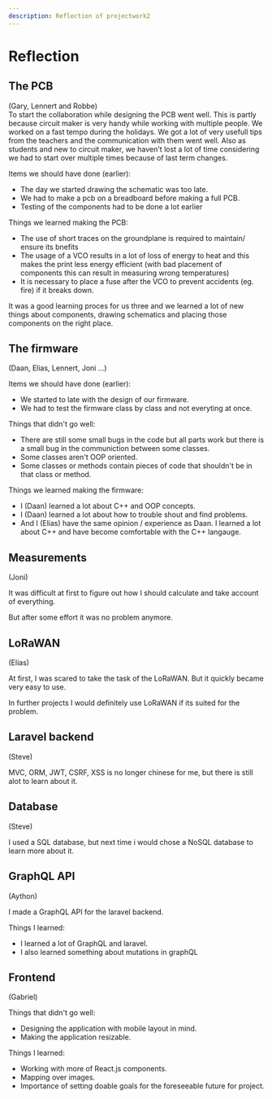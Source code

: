```yaml
---
description: Reflection of projectwork2
---
```


# Reflection

## **The PCB**

\(Gary, Lennert and Robbe\)  
To start the collaboration while designing the PCB went well. This is partly because circuit maker is very handy while working with multiple people. We worked on a fast tempo during the holidays. We got a lot of very usefull tips from the teachers and the communication with  them went well. Also as students and new to circuit maker, we haven't lost a lot of time considering we had to start over multiple times because of last term changes. 

Items we should have done \(earlier\):

* The day we started drawing the schematic was too late.
* We had to make a pcb on a breadboard before making a full PCB.
* Testing of the components had to be done a lot earlier

Things we learned making the PCB:

* The use of short traces on the groundplane is required to maintain/ ensure its bnefits
* The usage of a VCO results in a lot of loss of energy to heat and this makes the print less energy efficient  \(with bad placement of components this can result in measuring wrong temperatures\)
* It is necessary to place a fuse after the VCO to prevent accidents \(eg. fire\) if it breaks down.

It was a good learning proces for us three and we learned a lot of new things about components, drawing schematics and placing those components on the right place.

## The firmware

\(Daan, Elias, Lennert, Joni ...\)

Items we should have done \(earlier\):

* We started to late with the design of our firmware.
* We had to test the firmware class by class and not everyting at once.

Things that didn't go well:

* There are still some small bugs in the code but all parts work but there is a small bug in the communiction between some classes.
* Some classes aren't OOP oriented.
* Some classes or methods contain pieces of code that shouldn't be in that class or method.

  
Things we learned making the firmware:

* I \(Daan\) learned a lot about C++ and OOP concepts.
* I \(Daan\) learned a lot about how to trouble shout and find problems.
* And I \(Elias\) have the same opinion / experience as Daan. I learned a lot about C++ and have become comfortable with the C++ langauge.

## Measurements

\(Joni\)

It was difficult at first to figure out how I should calculate and take account of everything.

But after some effort it was no problem anymore.

## LoRaWAN

\(Elias\)

At first, I was scared to take the task of the LoRaWAN. But it quickly became very easy to use.

In further projects I would definitely use LoRaWAN if its suited for the problem.

##  Laravel backend

\(Steve\)

MVC, ORM, JWT, CSRF, XSS is no longer chinese for me,  but there is still alot to learn about it.

## Database

\(Steve\)

I used a SQL database, but next time i would chose a NoSQL database to learn more about it.

## GraphQL API

\(Aython\)

I made a GraphQL API for the laravel backend.

Things I learned:

* I learned a lot of GraphQL and laravel.
* I also learned something about mutations in graphQL

## Frontend

\(Gabriel\)

Things that didn't go well:

* Designing the application with mobile layout in mind.
* Making the application resizable. 

  
Things I learned:

* Working with more of React.js components.
* Mapping over images.
* Importance of setting doable goals for the foreseeable future for project.

